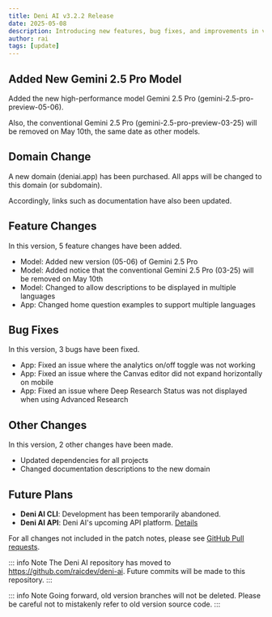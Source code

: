 ```yaml
---
title: Deni AI v3.2.2 Release
date: 2025-05-08
description: Introducing new features, bug fixes, and improvements in version 3.2.2.
author: rai
tags: [update]
---
```


## Added New Gemini 2.5 Pro Model

Added the new high-performance model Gemini 2.5 Pro (gemini-2.5-pro-preview-05-06).

Also, the conventional Gemini 2.5 Pro (gemini-2.5-pro-preview-03-25) will be removed on May 10th, the same date as other models.

## Domain Change

A new domain (deniai.app) has been purchased. All apps will be changed to this domain (or subdomain).

Accordingly, links such as documentation have also been updated.

## Feature Changes

In this version, 5 feature changes have been added.

- Model: Added new version (05-06) of Gemini 2.5 Pro
- Model: Added notice that the conventional Gemini 2.5 Pro (03-25) will be removed on May 10th
- Model: Changed to allow descriptions to be displayed in multiple languages
- App: Changed home question examples to support multiple languages

## Bug Fixes

In this version, 3 bugs have been fixed.

- App: Fixed an issue where the analytics on/off toggle was not working
- App: Fixed an issue where the Canvas editor did not expand horizontally on mobile
- App: Fixed an issue where Deep Research Status was not displayed when using Advanced Research

## Other Changes

In this version, 2 other changes have been made.

- Updated dependencies for all projects
- Changed documentation descriptions to the new domain

## Future Plans

- **Deni AI CLI**: Development has been temporarily abandoned.
- **Deni AI API**: Deni AI's upcoming API platform. [Details](/blog/posts/deni-ai-api-preview)

For all changes not included in the patch notes, please see [GitHub Pull requests](https://github.com/raicdev/deni-ai/pull/37).

::: info Note
The Deni AI repository has moved to https://github.com/raicdev/deni-ai. Future commits will be made to this repository.
:::

::: info Note
Going forward, old version branches will not be deleted. Please be careful not to mistakenly refer to old version source code.
:::
